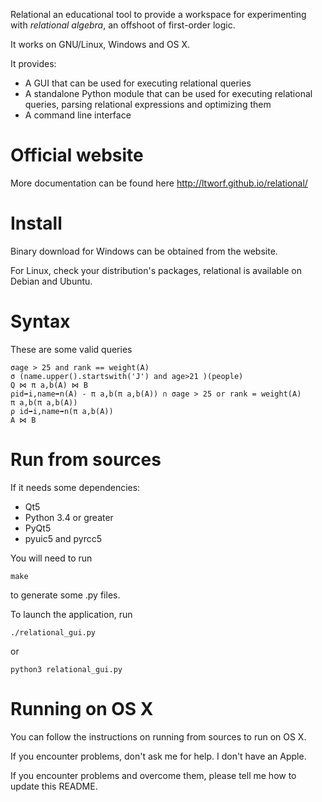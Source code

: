 Relational an educational tool to provide a workspace for experimenting with *relational* *algebra*, an offshoot of first-order logic.

It works on GNU/Linux, Windows and OS X.

It provides:
 * A GUI that can be used for executing relational queries
 * A standalone Python module that can be used for executing relational queries, parsing relational expressions and optimizing them
 * A command line interface


Official website
================

More documentation can be found here http://ltworf.github.io/relational/


Install
=======

Binary download for Windows can be obtained from the website.

For Linux, check your distribution's packages, relational is available on Debian and Ubuntu.


Syntax
======
These are some valid queries

```
σage > 25 and rank == weight(A)
σ (name.upper().startswith('J') and age>21 )(people)
Q ⋈ π a,b(A) ⋈ B
ρid➡i,name➡n(A) - π a,b(π a,b(A)) ∩ σage > 25 or rank = weight(A)
π a,b(π a,b(A))
ρ id➡i,name➡n(π a,b(A))
A ⋈ B
```


Run from sources
================
If it needs some dependencies:
 * Qt5
 * Python 3.4 or greater
 * PyQt5
 * pyuic5 and pyrcc5

You will need to run
```
make
```
to generate some .py files.

To launch the application, run

```
./relational_gui.py
```

or 

```
python3 relational_gui.py
```

Running on OS X
===============
You can follow the instructions on running from sources to
run on OS X.

If you encounter problems, don't ask me for help. I don't have an Apple.

If you encounter problems and overcome them, please tell me how to update this
README.


